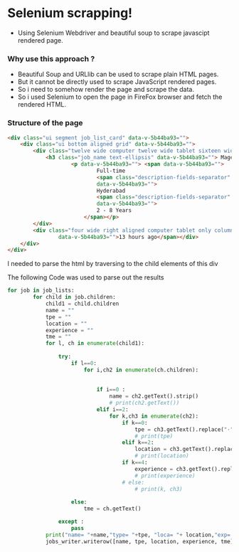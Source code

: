 
# Selenium scrapping!

  - Using Selenium Webdriver and beautiful soup to scrape javascipt rendered page.


### Why use this approach ?
  - Beautiful Soup and URLlib can be used to scrape plain HTML pages.
  - But it cannot be directly used to scrape JavaScript rendered pages.
  - So i need to somehow render the page and scrape the data.
  - So i used Selenium to open the page in FireFox browser and fetch the rendered HTML.


### Structure of the page

```html
<div class="ui segment job_list_card" data-v-5b44ba93="">
    <div class="ui bottom aligned grid" data-v-5b44ba93="">
        <div class="twelve wide computer twelve wide tablet sixteen wide mobile column" data-v-5b44ba93="">
            <h3 class="job_name text-ellipsis" data-v-5b44ba93=""> Magento Developer < /h3>
                    <p data-v-5b44ba93=""> <span data-v-5b44ba93="">
                            Full-time
                            <span class="description-fields-separator" data-v-5b44ba93=""> · </span> </span> <span
                            data-v-5b44ba93="">
                            Hyderabad
                            <span class="description-fields-separator" data-v-5b44ba93=""> · </span> </span> <span
                            data-v-5b44ba93="">
                            2 - 8 Years
                        </span></p>
        </div>
        <div class="four wide right aligned computer tablet only column" data-v-5b44ba93=""><span class="date_posted"
                data-v-5b44ba93="">13 hours ago</span></div>
    </div>
</div>
```

I needed to parse the html by traversing to the child elements of this div

The following Code was used to parse out the results

```python
for job in job_lists:
        for child in job.children:
            child1 = child.children
            name = ""
            tpe = ""
            location = ""
            experience = ""
            tme = ""
            for l, ch in enumerate(child1):
                
                try:
                    if l==0:
                        for i,ch2 in enumerate(ch.children):
                            
                            
                            if i==0 :
                                name = ch2.getText().strip()
                                # print(ch2.getText())
                            elif i==2:
                                for k,ch3 in enumerate(ch2):
                                    if k==0:
                                        tpe = ch3.getText().replace("·", "").strip()
                                        # print(tpe)
                                    elif k==2:
                                        location = ch3.getText().replace("·", "").strip()
                                        # print(location)
                                    if k==4:
                                        experience = ch3.getText().replace("·", "").strip()
                                        # print(experience)
                                    # else:
                                        # print(k, ch3)
                        
                    else: 
                        tme = ch.getText()

                except : 
                    pass
            print("name= "+name,"type= "+tpe, "loca= "+ location,"exp= "+    experience, "time = "+ tme)
            jobs_writer.writerow([name, tpe, location, experience, tme])    
    
```